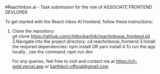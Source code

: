 #ReachInbox.ai -  Task submission for the role of ASSOCIATE FRONTEND DEVLOPER

To get started with the Reach Inbox AI frontend, follow these instructions:  

1. Clone the repository:  
   git clone https://github.com/chitturikarthik/reachinboxai_frontend.git
2.Navigate into the project directory:
    cd reachinboxai_frontend
3.Install the required dependencies:
    npm install OR yarn install
4.To run the app locally , use the command:
    npm run dev

   For any queries, feel free to visit and contact me at https://ch-gold.vercel.app or karthikch.official@gmail.com
